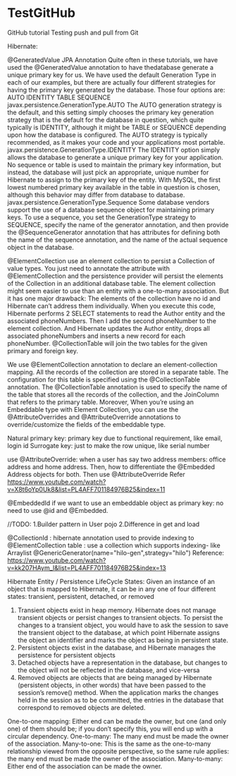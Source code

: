 # TestGitHub

GitHub tutorial
Testing push and pull from Git


Hibernate:

@GeneratedValue JPA Annotation
Quite often in these tutorials, we have used the @GeneratedValue annotation to have thedatabase generate a unique primary key for us. We have used the default Generation Type in each of our examples, but there are actually four different strategies for having the primary key generated by the database. Those four options are:
AUTO IDENTITY TABLE SEQUENCE javax.persistence.GenerationType.AUTO
The AUTO generation strategy is the default, and this setting simply chooses the primary key generation strategy that is the default for the database in question, which quite typically is IDENTITY, although it might be TABLE or SEQUENCE depending upon how the database is configured. The AUTO strategy is typically recommended, as it makes your code and your applications most portable.
javax.persistence.GenerationType.IDENTITY
The IDENTITY option simply allows the database to generate a unique primary key for your application. No sequence or table is used to maintain the primary key information, but instead, the database will just pick an appropriate, unique number for Hibernate to assign to the primary key of the entity. With MySQL, the first lowest numbered primary key available in the table in question is chosen, although this behavior may differ from database to database.
javax.persistence.GenerationType.Sequence
Some database vendors support the use of a database sequence object for maintaining primary keys. To use a sequence, you set the GenerationType strategy to SEQUENCE, specify the name of the generator annotation, and then provide the @SequenceGenerator annotation that has attributes for defining both the name of the sequence annotation, and the name of the actual sequence object in the database.

@ElementCollection
use an element collection to persist a Collection of value types. You just need to annotate the attribute with @ElementCollection and the persistence provider will persist the elements of the Collection in an additional database table.
The element collection might seem easier to use than an entity with a one-to-many association. But it has one major drawback: The elements of the collection have no id and Hibernate can’t address them individually.
When you execute this code, Hibernate performs 2 SELECT statements to read the Author entity and the associated phoneNumbers. Then I add the second phoneNumber to the element collection. And Hibernate updates the Author entity, drops all associated phoneNumbers and inserts a new record for each phoneNumber.
@CollectionTable 
will join the two tables for the given primary and foreign key. 


We use @ElementCollection annotation to declare an element-collection mapping. All the records of the collection are stored in a separate table. The configuration for this table is specified using the @CollectionTable annotation.
The @CollectionTable annotation is used to specify the name of the table that stores all the records of the collection, and the JoinColumn that refers to the primary table.
Moreover, When you’re using an Embeddable type with Element Collection, you can use the @AttributeOverrides and @AttributeOverride annotations to override/customize the fields of the embeddable type.

Natural primary key: primary key due to functional requirement, like email, login id
Surrogate key: just to make the row unique, like serial number

use @AttributeOverride: when a user has say two address members: office address and home address.
Then, how to differentiate the @Embedded Address objects for both. Then use @AttributeOverride
Refer https://www.youtube.com/watch?v=X8t6oYp0Uk8&list=PL4AFF701184976B25&index=11

@EmbeddedId if we want to use an embeddable object as primary key: no need to use @id and @Embedded.


//TODO:
1.Builder pattern in User pojo
2.Difference in get and load

@CollectionId : hibernate annotation
used to provide indexing to @ElementCollection table : use a collection which supports indexing- like Arraylist
@GenericGenerator(name="hilo-gen",strategy="hilo")
Reference: https://www.youtube.com/watch?v=kk207HAym_I&list=PL4AFF701184976B25&index=13

Hibernate Entity / Persistence LifeCycle States:
Given an instance of an object that is mapped to Hibernate, it can be in any one of four different states: transient, persistent, detached, or removed
1. Transient objects exist in heap memory. Hibernate does not manage transient objects or persist changes to transient objects.
To persist the changes to a transient object, you would have to ask the session to save the transient object to the database, at which point Hibernate assigns the object an identifier and marks the object as being in persistent state.
2. Persistent objects exist in the database, and Hibernate manages the persistence for persistent objects
3. Detached objects have a representation in the database, but changes to the object will not be reflected in the database, and vice-versa
4. Removed objects are objects that are being managed by Hibernate (persistent objects, in other words) that have been passed to the session’s remove() method. When the application marks the changes held in the session as to be committed, the entries in the database that correspond to removed objects are deleted.



One-to-one mapping:	Either end can be made the owner, but one (and only one) of them should be; if you don’t specify this, you will end up with a circular dependency.
One-to-many:	The many end must be made the owner of the association.
Many-to-one:	This is the same as the one-to-many relationship viewed from the opposite perspective, so the same rule applies: the many end must be made the owner of the association.
Many-to-many:	Either end of the association can be made the owner.
